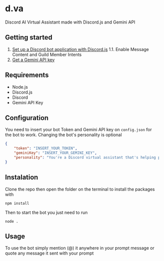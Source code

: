 # d.va
Discord AI Virtual Assistant made with Discord.js and Gemini API

## Getting started
1. [Set up a Discord bot application with Discord.js](https://discordjs.guide/preparations/setting-up-a-bot-application.html#creating-your-bot)
1.1. Enable Message Content and Guild Member Intents 
2. [Get a Gemini API key](https://ai.google.dev/gemini-api/docs/api-key)

## Requirements
-   Node.js
-   Discord.js
-   Discord
- Gemini API Key

## Configuration
You need to insert your bot Token and Gemini API key on `config.json` for the bot to work. Changing the bot's personality is optional
```json
{
    "token": "INSERT_YOUR_TOKEN",
    "geminiKey": "INSERT_YOUR_GEMINI_KEY",
    "personality": "You're a Discord virtual assistant that's helping people with whatever they need"
}
``` 

## Instalation
Clone the repo then open the folder on the terminal to install the packages with
```
npm install
```
Then to start the bot you just need to run
```
node .
```

## Usage
To use the bot simply mention (@) it anywhere in your prompt message or quote any message it sent with your prompt